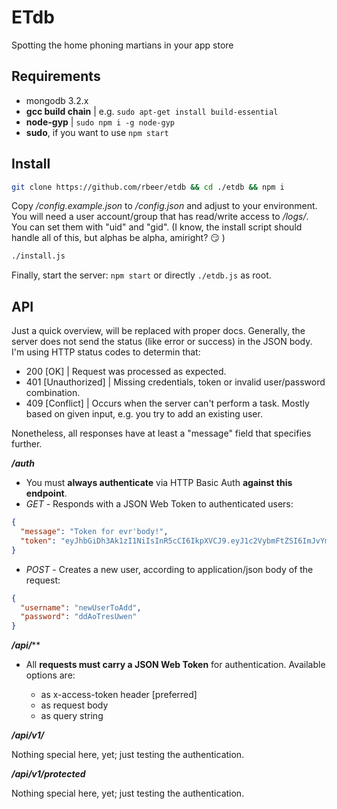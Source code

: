 # ETdb
Spotting the home phoning martians in your app store

## Requirements
  - mongodb 3.2.x
  - **gcc build chain** | e.g. `sudo apt-get install build-essential`
  - **node-gyp** | `sudo npm i -g node-gyp`
  - **sudo**, if you want to use `npm start`

## Install
```bash
git clone https://github.com/rbeer/etdb && cd ./etdb && npm i
```

Copy */config.example.json* to */config.json* and adjust to your environment.
You will need a user account/group that has read/write access to */logs/*. You can set them with "uid" and "gid".
(I know, the install script should handle all of this, but alphas be alpha, amiright? :smirk: )

```bash
./install.js
```

Finally, start the server: `npm start` or directly `./etdb.js` as root.


## API

Just a quick overview, will be replaced with proper docs.
Generally, the server does not send the status (like error or success) in the JSON body. I'm using HTTP status codes to determin that:

 - 200 [OK] | Request was processed as expected.
 - 401 [Unauthorized] | Missing credentials, token or invalid user/password combination.
 - 409 [Conflict] | Occurs when the server can't perform a task. Mostly based on given input, e.g. you try to add an existing user.

 Nonetheless, all responses have at least a "message" field that specifies further.

***/auth***
  - You must **always authenticate** via HTTP Basic Auth **against this endpoint**.
  - *GET* - Responds with a JSON Web Token to authenticated users:

  ```JSON
  {
    "message": "Token for evr'body!",
    "token": "eyJhbGiDh3Ak1zI1NiIsInR5cCI6IkpXVCJ9.eyJ1c2VybmFtZSI6ImJvYmJ5IiwiYWNjZXNzIjp7ImlzQWRtaW4iOnRydthismFnZVVzZXJzIjp0cnVlLCJyZWFkQVBJisp0cnVlLCJ3cmobviously6dHJ1ZXnotmlhdCI6aTQ3ODgvalidMiwiZXhwIjoxNDc4ODtokenyfQ.fuTa-xsQ47JSwl4La7LqB18R0bQjzuO7CKh5ksbYduh!"
  }
  ```

  - *POST* - Creates a new user, according to application/json body of the request:

  ```JSON
  {
    "username": "newUserToAdd",
    "password": "ddAoTresUwen"
  }
  ```

***/api/*****
  - All **requests must carry a JSON Web Token** for authentication. Available options are:

    - as x-access-token header [preferred]
    - as request body
    - as query string

***/api/v1/***

Nothing special here, yet; just testing the authentication.

***/api/v1/protected***

Nothing special here, yet; just testing the authentication.
